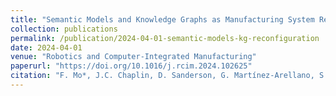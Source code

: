```yaml
---
title: "Semantic Models and Knowledge Graphs as Manufacturing System Reconfiguration Enablers"
collection: publications
permalink: /publication/2024-04-01-semantic-models-kg-reconfiguration
date: 2024-04-01
venue: "Robotics and Computer-Integrated Manufacturing"
paperurl: "https://doi.org/10.1016/j.rcim.2024.102625"
citation: "F. Mo*, J.C. Chaplin, D. Sanderson, G. Martínez-Arellano, S. Ratchev. Robotics and Computer-Integrated Manufacturing, 86:102625, April 2024."
---
```

